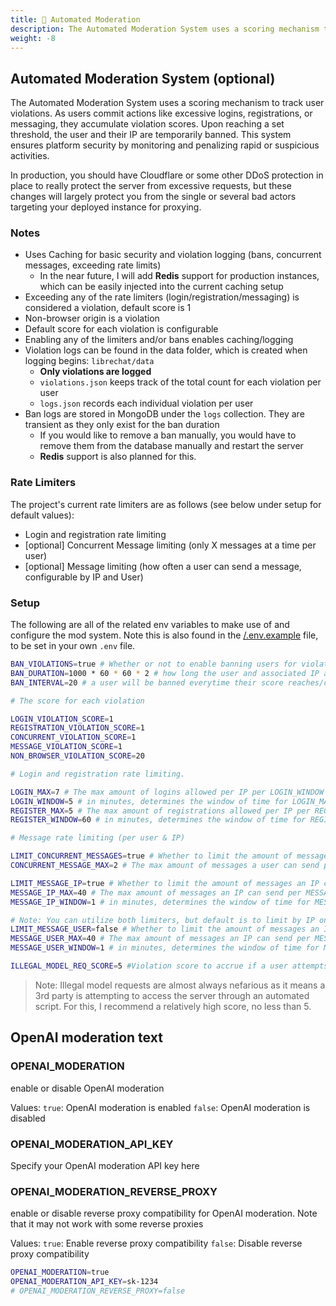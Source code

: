 ```yaml
---
title: 🔨 Automated Moderation
description: The Automated Moderation System uses a scoring mechanism to track user violations. As users commit actions like excessive logins, registrations, or messaging, they accumulate violation scores. Upon reaching a set threshold, the user and their IP are temporarily banned. This system ensures platform security by monitoring and penalizing rapid or suspicious activities.
weight: -8
---
```

## Automated Moderation System (optional)
The Automated Moderation System uses a scoring mechanism to track user violations. As users commit actions like excessive logins, registrations, or messaging, they accumulate violation scores. Upon reaching a set threshold, the user and their IP are temporarily banned. This system ensures platform security by monitoring and penalizing rapid or suspicious activities.

In production, you should have Cloudflare or some other DDoS protection in place to really protect the server from excessive requests, but these changes will largely protect you from the single or several bad actors targeting your deployed instance for proxying.

### Notes

- Uses Caching for basic security and violation logging (bans, concurrent messages, exceeding rate limits)
    - In the near future, I will add **Redis** support for production instances, which can be easily injected into the current caching setup
- Exceeding any of the rate limiters (login/registration/messaging) is considered a violation, default score is 1
- Non-browser origin is a violation
- Default score for each violation is configurable
- Enabling any of the limiters and/or bans enables caching/logging
- Violation logs can be found in the data folder, which is created when logging begins: `librechat/data`
  - **Only violations are logged**
  - `violations.json` keeps track of the total count for each violation per user
  - `logs.json` records each individual violation per user
- Ban logs are stored in MongoDB under the `logs` collection. They are transient as they only exist for the ban duration
    - If you would like to remove a ban manually, you would have to remove them from the database manually and restart the server
    - **Redis** support is also planned for this.

### Rate Limiters

The project's current rate limiters are as follows (see below under setup for default values):

- Login and registration rate limiting
- [optional] Concurrent Message limiting (only X messages at a time per user)
- [optional] Message limiting (how often a user can send a message, configurable by IP and User)

### Setup

The following are all of the related env variables to make use of and configure the mod system. Note this is also found in the [/.env.example](https://github.com/danny-avila/LibreChat/blob/main/.env.example) file, to be set in your own `.env` file.

```bash
BAN_VIOLATIONS=true # Whether or not to enable banning users for violations (they will still be logged)
BAN_DURATION=1000 * 60 * 60 * 2 # how long the user and associated IP are banned for
BAN_INTERVAL=20 # a user will be banned everytime their score reaches/crosses over the interval threshold

# The score for each violation

LOGIN_VIOLATION_SCORE=1
REGISTRATION_VIOLATION_SCORE=1
CONCURRENT_VIOLATION_SCORE=1
MESSAGE_VIOLATION_SCORE=1
NON_BROWSER_VIOLATION_SCORE=20

# Login and registration rate limiting.

LOGIN_MAX=7 # The max amount of logins allowed per IP per LOGIN_WINDOW
LOGIN_WINDOW=5 # in minutes, determines the window of time for LOGIN_MAX logins
REGISTER_MAX=5 # The max amount of registrations allowed per IP per REGISTER_WINDOW
REGISTER_WINDOW=60 # in minutes, determines the window of time for REGISTER_MAX registrations

# Message rate limiting (per user & IP)

LIMIT_CONCURRENT_MESSAGES=true # Whether to limit the amount of messages a user can send per request
CONCURRENT_MESSAGE_MAX=2 # The max amount of messages a user can send per request

LIMIT_MESSAGE_IP=true # Whether to limit the amount of messages an IP can send per MESSAGE_IP_WINDOW
MESSAGE_IP_MAX=40 # The max amount of messages an IP can send per MESSAGE_IP_WINDOW
MESSAGE_IP_WINDOW=1 # in minutes, determines the window of time for MESSAGE_IP_MAX messages

# Note: You can utilize both limiters, but default is to limit by IP only.
LIMIT_MESSAGE_USER=false # Whether to limit the amount of messages an IP can send per MESSAGE_USER_WINDOW
MESSAGE_USER_MAX=40 # The max amount of messages an IP can send per MESSAGE_USER_WINDOW
MESSAGE_USER_WINDOW=1 # in minutes, determines the window of time for MESSAGE_USER_MAX messages

ILLEGAL_MODEL_REQ_SCORE=5 #Violation score to accrue if a user attempts to use an unlisted model.

```

> Note: Illegal model requests are almost always nefarious as it means a 3rd party is attempting to access the server through an automated script. For this, I recommend a relatively high score, no less than 5.

## OpenAI moderation text

### OPENAI_MODERATION
enable or disable OpenAI moderation

Values:
`true`: OpenAI moderation is enabled
`false`: OpenAI moderation is disabled

### OPENAI_MODERATION_API_KEY
Specify your OpenAI moderation API key here

### OPENAI_MODERATION_REVERSE_PROXY
enable or disable reverse proxy compatibility for OpenAI moderation. Note that it may not work with some reverse proxies

Values:
`true`: Enable reverse proxy compatibility
`false`: Disable reverse proxy compatibility

```bash
OPENAI_MODERATION=true
OPENAI_MODERATION_API_KEY=sk-1234
# OPENAI_MODERATION_REVERSE_PROXY=false
```
